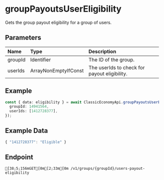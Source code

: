 
# groupPayoutsUserEligibility
Gets the group payout eligibility for a group of users.


## Parameters
| Name    | Type                         | Description                                  |
| :------ | :--------------------------- | :------------------------------------------- |
| groupId | Identifier                   | The ID of the group.                         |
| userIds | ArrayNonEmptyIfConst<UserId> | The userIds to check for payout eligibility. |



## Example
```ts copy showLineNumbers
const { data: eligibility } = await ClassicEconomyApi.groupPayoutsUserEligibility({
  groupId: 14941564,
  userIds: [1412728377],
}); 
```


## Example Data
```ts copy showLineNumbers
{ "1412728377": "Eligible" } 
```


## Endpoint
```ansi
[38;5;156mGET[0m[2;33m[0m /v1/groups/{groupId}/users-payout-eligibility
```
  